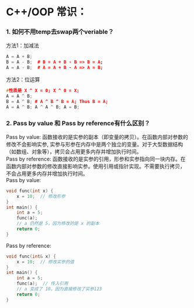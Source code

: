 # C++/OOP 常识：
### 1. 如何不用temp去swap两个veriable？ 
方法1：加减法    
```CPP
A = A + B;		
B = A - B;  # B = A + B - B => B = A;		
A = A - B;	# A = A + B - A => A = B;
```
方法2：位运算
```cpp
#性质是 X ^ X = 0; X ^ 0 = X;
A = A ^ B;
B = A ^ B; # A ^ B ^ B = A; Thus B = A;
A = A ^ B; A ^ A ^ B; A = B;
```
### 2. Pass by value 和 Pass by reference有什么区别？
Pass by value: 函数接收的是实参的副本（即变量的拷贝）。在函数内部对参数的修改不会影响实参, 实参与形参在内存中是两个独立的变量。对于大型数据结构（如数组、对象等），拷贝会占用更多内存并增加执行时间。     
Pass by reference: 函数接收的是实参的引用，形参和实参指向同一块内存。在函数内部对参数的修改直接影响实参。使用引用或指针实现。不需要执行拷贝， 不会占用更多内存并增加执行时间。    
Pass by value:
```cpp
void func(int x) {
    x = 10;  // 修改形参
}
int main() {
    int a = 5;
    func(a);
    // a 仍然是 5，因为修改的是 x 的副本
    return 0;
}
```
Pass by reference:
```cpp
void func(int& x) {
    x = 10;  // 修改实参的值
}
int main() {
    int a = 5;
    func(a);  // 传入引用
    // a 变成了 10，因为直接修改了实参123
    return 0;
}
```   


